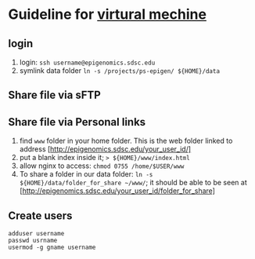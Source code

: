 # Guideline for  [virtural mechine](epigenomics.sdsc.edu)

## login 

1. login: `ssh username@epigenomics.sdsc.edu`
2. symlink data folder `ln -s /projects/ps-epigen/ ${HOME}/data`


## Share file via sFTP 


## Share file via Personal links 
1. find `www` folder in your home folder. This is the web folder linked to address [http://epigenomics.sdsc.edu/your_user_id/]
2. put a blank index inside it; `> ${HOME}/www/index.html ` 
3. allow nginx to access: `chmod 0755 /home/$USER/www`
4. To share a folder in our data folder: `ln -s ${HOME}/data/folder_for_share ~/www/`; it should be able to be seen at [http://epigenomics.sdsc.edu/your_user_id/folder_for_share]

## Create users 

``` shell
adduser username
passwd usrname
usermod -g gname username
```

